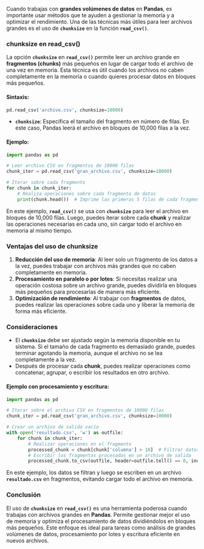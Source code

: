 
Cuando trabajas con **grandes volúmenes de datos** en **Pandas**, es importante usar métodos que te ayuden a gestionar la memoria y a optimizar el rendimiento. Una de las técnicas más útiles para leer archivos grandes es el uso de **`chunksize`** en la función **`read_csv()`**.

### **chunksize en read_csv()**

La opción **`chunksize`** en **`read_csv()`** permite leer un archivo grande en **fragmentos (chunks)** más pequeños en lugar de cargar todo el archivo de una vez en memoria. Esta técnica es útil cuando los archivos no caben completamente en la memoria o cuando quieres procesar datos en bloques más pequeños.

#### Sintaxis:
```python
pd.read_csv('archivo.csv', chunksize=10000)
```

- **`chunksize`**: Especifica el tamaño del fragmento en número de filas. En este caso, Pandas leerá el archivo en bloques de 10,000 filas a la vez.

#### Ejemplo:
```python
import pandas as pd

# Leer archivo CSV en fragmentos de 10000 filas
chunk_iter = pd.read_csv('gran_archivo.csv', chunksize=10000)

# Iterar sobre cada fragmento
for chunk in chunk_iter:
    # Realiza operaciones sobre cada fragmento de datos
    print(chunk.head())  # Imprime las primeras 5 filas de cada fragmento
```

En este ejemplo, **`read_csv()`** se usa con **`chunksize`** para leer el archivo en bloques de 10,000 filas. Luego, puedes iterar sobre cada **chunk** y realizar las operaciones necesarias en cada uno, sin cargar todo el archivo en memoria al mismo tiempo.

### **Ventajas del uso de chunksize**

1. **Reducción del uso de memoria**: Al leer solo un fragmento de los datos a la vez, puedes trabajar con archivos más grandes que no caben completamente en memoria.
2. **Procesamiento en paralelo o por lotes**: Si necesitas realizar una operación costosa sobre un archivo grande, puedes dividirla en bloques más pequeños para procesarlas de manera más eficiente.
3. **Optimización de rendimiento**: Al trabajar con **fragmentos** de datos, puedes realizar las operaciones sobre cada uno y liberar la memoria de forma más eficiente.

### **Consideraciones**

- El **`chunksize`** debe ser ajustado según la memoria disponible en tu sistema. Si el tamaño de cada fragmento es demasiado grande, puedes terminar agotando la memoria, aunque el archivo no se lea completamente a la vez.
- Después de procesar cada **chunk**, puedes realizar operaciones como concatenar, agrupar, o escribir los resultados en otro archivo.

#### Ejemplo con procesamiento y escritura:
```python
import pandas as pd

# Iterar sobre el archivo CSV en fragmentos de 10000 filas
chunk_iter = pd.read_csv('gran_archivo.csv', chunksize=10000)

# Crear un archivo de salida vacío
with open('resultado.csv', 'w') as outfile:
    for chunk in chunk_iter:
        # Realizar operaciones en el fragmento
        processed_chunk = chunk[chunk['columna'] > 10]  # Filtrar datos
        # Escribir los fragmentos procesados en un archivo de salida
        processed_chunk.to_csv(outfile, header=outfile.tell() == 0, index=False)
```

En este ejemplo, los datos se filtran y luego se escriben en un archivo **`resultado.csv`** en fragmentos, evitando cargar todo el archivo en memoria.

### **Conclusión**

El uso de **`chunksize`** en **`read_csv()`** es una herramienta poderosa cuando trabajas con archivos grandes en **Pandas**. Permite gestionar mejor el uso de memoria y optimiza el procesamiento de datos dividiéndolos en bloques más pequeños. Este enfoque es ideal para tareas como análisis de grandes volúmenes de datos, procesamiento por lotes y escritura eficiente en nuevos archivos.
